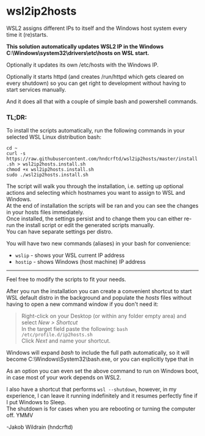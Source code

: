 # wsl2ip2hosts

WSL2 assigns different IPs to itself and the Windows host system every time it (re)starts.

**This solution automatically updates WSL2 IP in the Windows C:\Windows\system32\drivers\etc\hosts on WSL start.**

Optionally it updates its own /etc/hosts with the Windows IP.

Optionally it starts httpd (and creates /run/httpd which gets cleared on every shutdown) so you can get right to development without having to start services manually.

And it does all that with a couple of simple bash and powershell commands.

### TL;DR:

To install the scripts automatically, run the following commands in your selected WSL Linux distribution bash:

`cd ~`  
`curl -s https://raw.githubusercontent.com/hndcrftd/wsl2ip2hosts/master/install.sh > wsl2ip2hosts.install.sh`  
`chmod +x wsl2ip2hosts.install.sh`  
`sudo ./wsl2ip2hosts.install.sh`  

The script will walk you through the installation, i.e. setting up optional actions and selecting which hostnames you want to assign to WSL and Windows.  
At the end of installation the scripts will be ran and you can see the changes in your hosts files immediately.  
Once installed, the settings persist and to change them you can either re-run the install script or edit the generated scripts manually.  
You can have separate settings per distro.

You will have two new commands (aliases) in your bash for convenience:  
- `wslip` - shows your WSL current IP address  
- `hostip` - shows Windows (host machine) IP address

---
Feel free to modify the scripts to fit your needs.

After you run the installation you can create a convenient shortcut to start WSL default distro in the background and populate the *hosts* files without having to open a new command window if you don't need it:  
>Right-click on your Desktop (or within any folder empty area) and select *New > Shortcut*  
>In the target field paste the following: `bash /etc/profile.d/ip2hosts.sh`  
>Click *Next* and name your shortcut.  

Windows will expand _bash_ to include the full path automatically, so it will become C:\Windows\System32\bash.exe, or you can explicitly type that in

As an option you can even set the above command to run on Windows boot, in case most of your work depends on WSL2.

I also have a shortcut that performs `wsl --shutdown`, however, in my experience, I can leave it running indefinitely and it resumes perfectly fine if I put Windows to Sleep.  
The shutdown is for cases when you are rebooting or turning the computer off.
YMMV

-Jakob Wildrain (hndcrftd)
